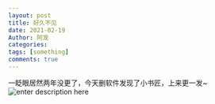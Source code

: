 ```yaml
---
layout: post
title: 好久不见
date: 2021-02-19
Author: 阿宠
categories: 
tags: [something]
comments: true
--- 
```



一眨眼居然两年没更了，今天删软件发现了小书匠，上来更一发~![enter description here](http://pwzb0zceh.bkt.clouddn.com/xsj/fe5d53e61038beeb526234c7383b96f7.jpeg)